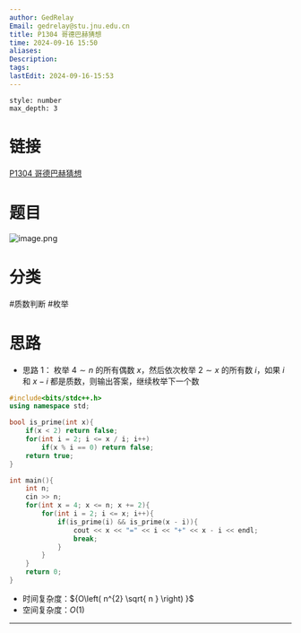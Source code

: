 ```yaml
---
author: GedRelay
Email: gedrelay@stu.jnu.edu.cn
title: P1304 哥德巴赫猜想
time: 2024-09-16 15:50
aliases: 
Description: 
tags: 
lastEdit: 2024-09-16-15:53
---
```


```toc
style: number
max_depth: 3
```

# 链接
[P1304 哥德巴赫猜想](https://www.luogu.com.cn/problem/P1304) 

# 题目
![image.png](https://ged-pic-bed.oss-cn-guangzhou.aliyuncs.com/img/202409161550183.png)


# 分类
#质数判断 #枚举 

# 思路
- 思路 1：
枚举 ${4\sim n }$ 的所有偶数 ${x }$，然后依次枚举 ${2\sim x }$ 的所有数 ${i }$，如果 ${i }$ 和 ${x-i }$ 都是质数，则输出答案，继续枚举下一个数



```cpp
#include<bits/stdc++.h>
using namespace std;

bool is_prime(int x){
    if(x < 2) return false;
    for(int i = 2; i <= x / i; i++)
        if(x % i == 0) return false;
    return true;
}

int main(){
    int n;
    cin >> n;
    for(int x = 4; x <= n; x += 2){
        for(int i = 2; i <= x; i++){
            if(is_prime(i) && is_prime(x - i)){
                cout << x << "=" << i << "+" << x - i << endl;
                break;
            }
        }
    }
    return 0;
}
```


- 时间复杂度：${O\left( n^{2} \sqrt{ n }  \right)  }$ 
- 空间复杂度：${O\left( 1 \right)  }$ 


---

